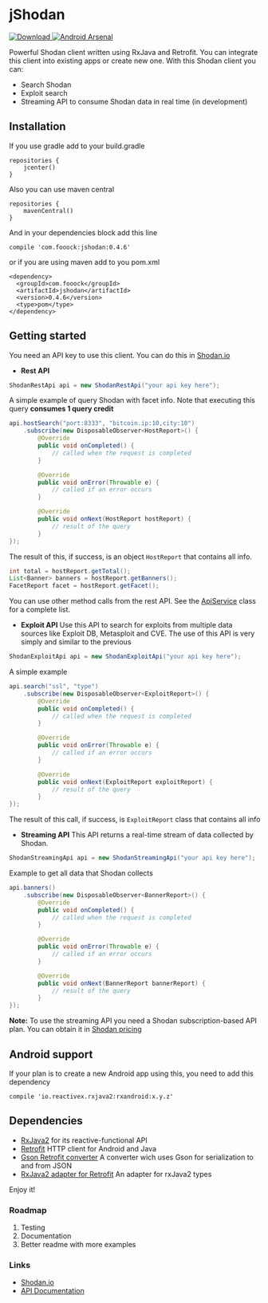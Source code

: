 # jShodan
[ ![Download](https://api.bintray.com/packages/fooock/maven/jShodan/images/download.svg) ](https://bintray.com/fooock/maven/jShodan/_latestVersion) [![Android Arsenal](https://img.shields.io/badge/Android%20Arsenal-jShodan-brightgreen.svg?style=flat)](https://android-arsenal.com/details/1/5312)

Powerful Shodan client written using RxJava and Retrofit. You can integrate this client into existing apps or create new one. With this Shodan client you can:
* Search Shodan
* Exploit search
* Streaming API to consume Shodan data in real time (in development)

## Installation
If you use gradle add to your build.gradle
```
repositories {
    jcenter()
}
```
Also you can use maven central
```
repositories {
    mavenCentral()
}
```
And in your dependencies block add this line
```
compile 'com.fooock:jshodan:0.4.6'
```
or if you are using maven add to you pom.xml
```
<dependency>
  <groupId>com.fooock</groupId>
  <artifactId>jshodan</artifactId>
  <version>0.4.6</version>
  <type>pom</type>
</dependency>
```
## Getting started
You need an API key to use this client. You can do this in [Shodan.io](http://shodan.io) 
* **Rest API**
```java
ShodanRestApi api = new ShodanRestApi("your api key here");
```
A simple example of query Shodan with facet info. Note that executing this query **consumes 1 query credit**
```java
api.hostSearch("port:8333", "bitcoin.ip:10,city:10")
    .subscribe(new DisposableObserver<HostReport>() {
        @Override
        public void onCompleted() {
            // called when the request is completed
        }

        @Override
        public void onError(Throwable e) {
            // called if an error occurs
        }

        @Override
        public void onNext(HostReport hostReport) {
            // result of the query
        }
});
```
The result of this, if success, is an object ```HostReport``` that contains all info.
```java
int total = hostReport.getTotal();
List<Banner> banners = hostReport.getBanners();
FacetReport facet = hostReport.getFacet();
```
You can use other method calls from the rest API. See the [ApiService](https://github.com/fooock/jshodan/blob/master/src/main/java/com/fooock/shodan/ApiService.java) class for a complete list.

* **Exploit API**
Use this API to search for exploits from multiple data sources like Exploit DB, Metasploit and CVE. The use of this API is very simply and similar to the previous
```java
ShodanExploitApi api = new ShodanExploitApi("your api key here");
```
A simple example
```java
api.search("ssl", "type")
    .subscribe(new DisposableObserver<ExploitReport>() {
        @Override
        public void onCompleted() {
            // called when the request is completed
        }

        @Override
        public void onError(Throwable e) {
            // called if an error occurs
        }

        @Override
        public void onNext(ExploitReport exploitReport) {
            // result of the query
        }
});
```
The result of this call, if success, is ```ExploitReport``` class that contains all info

* **Streaming API**
This API returns a real-time stream of data collected by Shodan. 
```java
ShodanStreamingApi api = new ShodanStreamingApi("your api key here");
```
Example to get all data that Shodan collects
```java
api.banners()
    .subscribe(new DisposableObserver<BannerReport>() {
        @Override
        public void onCompleted() {
            // called when the request is completed
        }

        @Override
        public void onError(Throwable e) {
            // called if an error occurs
        }

        @Override
        public void onNext(BannerReport bannerReport) {
            // result of the query
        }
});
```
**Note:** To use the streaming API you need a Shodan subscription-based API plan. You can obtain it in [Shodan pricing](https://developer.shodan.io/billing/signup)

## Android support
If your plan is to create a new Android app using this, you need to add this dependency
```
compile 'io.reactivex.rxjava2:rxandroid:x.y.z'
```

## Dependencies
* [RxJava2](https://github.com/ReactiveX/RxJava) for its reactive-functional API
* [Retrofit](https://github.com/square/retrofit) HTTP client for Android and Java
* [Gson Retrofit converter](https://github.com/square/retrofit/tree/master/retrofit-converters/gson) A converter wich uses Gson for serialization to and from JSON
* [RxJava2 adapter for Retrofit](https://github.com/square/retrofit/tree/master/retrofit-adapters/rxjava2) An adapter for rxJava2 types

Enjoy it!
### Roadmap
1. Testing
2. Documentation
3. Better readme with more examples

### Links
* [Shodan.io](http://shodan.io)
* [API Documentation](https://developer.shodan.io/api)
